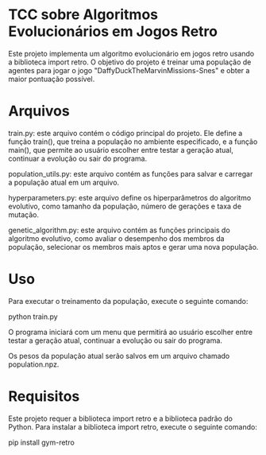 # TCC sobre Algoritmos Evolucionários em Jogos Retro
Este projeto implementa um algoritmo evolucionário em jogos retro usando a biblioteca import retro. O objetivo do projeto é treinar uma população de agentes para jogar o jogo "DaffyDuckTheMarvinMissions-Snes" e obter a maior pontuação possível.

# Arquivos

train.py: este arquivo contém o código principal do projeto. Ele define a função train(), que treina a população no ambiente especificado, e a função main(), que permite ao usuário escolher entre testar a geração atual, continuar a evolução ou sair do programa.

population_utils.py: este arquivo contém as funções para salvar e carregar a população atual em um arquivo.

hyperparameters.py: este arquivo define os hiperparâmetros do algoritmo evolutivo, como tamanho da população, número de gerações e taxa de mutação.

genetic_algorithm.py: este arquivo contém as funções principais do algoritmo evolutivo, como avaliar o desempenho dos membros da população, selecionar os membros mais aptos e gerar uma nova população.

# Uso

Para executar o treinamento da população, execute o seguinte comando:

python train.py

O programa iniciará com um menu que permitirá ao usuário escolher entre testar a geração atual, continuar a evolução ou sair do programa.

Os pesos da população atual serão salvos em um arquivo chamado population.npz.

# Requisitos

Este projeto requer a biblioteca import retro e a biblioteca padrão do Python. Para instalar a biblioteca import retro, execute o seguinte comando:

pip install gym-retro
